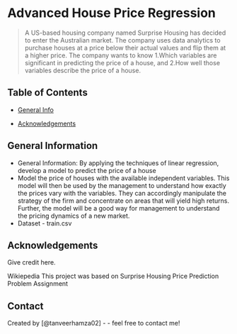 # Advanced House Price Regression
> A US-based housing company named Surprise Housing has decided to enter the Australian market. The company uses data analytics to purchase houses at a price below their actual values and flip them at a higher price. The company wants to know 1.Which variables are significant in predicting the price of a house, and 2.How well those variables describe the price of a house.


## Table of Contents
* [General Info](#general-information)

* [Acknowledgements](#acknowledgements)

<!-- You can include any other section that is pertinent to your problem -->

## General Information
- General Information: By applying the techniques of linear regression, develop a model to predict the price of a house
- Model the price of houses with the available independent variables. This model will then be used by the management to understand how exactly the prices vary with the variables. They can accordingly manipulate the strategy of the firm and concentrate on areas that will yield high returns. Further, the model will be a good way for management to understand the pricing dynamics of a new market.
- Dataset - train.csv


<!-- As the libraries versions keep on changing, it is recommended to mention the version of library used in this project -->

## Acknowledgements
Give credit here.

Wikiepedia
This project was based on Surprise Housing Price Prediction Problem Assignment


## Contact
Created by [@tanveerhamza02] - - feel free to contact me!

